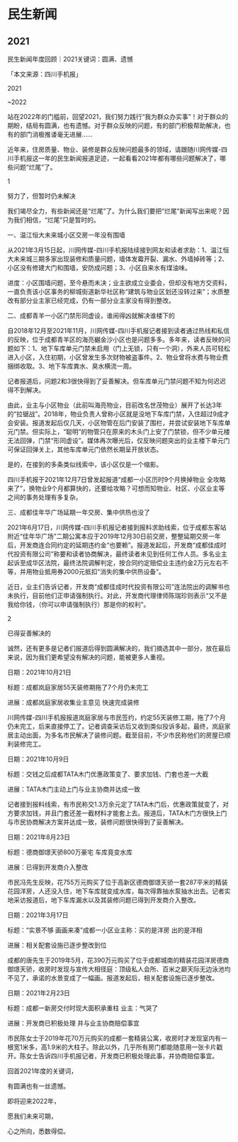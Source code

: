 # 民生新闻

## 2021

民生新闻年度回顾｜2021关键词：圆满、遗憾

「本文来源：四川手机报」

2021

~2022

站在2022年的门槛前，回望2021，我们努力践行“我为群众办实事”！对于群众的期盼，结局有圆满，也有遗憾。对于群众反映的问题，有的部门积极帮助解决，也有的部门消极推诿毫无进展……

近年来，住房质量、物业、装修是群众反映问题最多的领域，请跟随川网传媒-四川手机报这一年的民生新闻报道足迹，一起看看2021年都有哪些问题解决了，哪些问题“烂尾”了。

1

努力了，但暂时仍未解决

我们竭尽全力，有些新闻还是“烂尾”了。为什么我们要把“烂尾”新闻写出来呢？因为我们相信，“烂尾”只是暂时的。

一、温江恒大未来城小区交房一年没有围墙

从2021年3月15日起，川网传媒-四川手机报陆续接到网友和读者求助：1、温江恒大未来城三期多家出现装修和质量问题，墙体发霉开裂、漏水、外墙掉砖等；2、小区没有修建大门和围墙，安防成问题；3、小区自来水有煤油味。

进度：小区围墙问题，至今悬而未决；业主欲成立业委会，但却没有地方交资料，一直负责该小区事务的柳城街道新华社区称“建筑与物业区划还没转过来”；水质整改有部分业主家已经完成，仍有一部分业主家没有得到整改。

二、成都青羊一小区门禁形同虚设，谁闹得凶就解决谁楼下的

自2018年12月至2021年11月，川网传媒-四川手机报记者接到读者通过热线和私信的反映，位于成都青羊区的海亮樾金沙小区也是问题多多。多年来，读者反映的问题如下：1、地下车库单元门禁未启用（门上无锁，只有一个洞），外来人员可轻松进入小区，入住初期，小区曾发生多次财物被盗事件。2、物业曾将水费与物业费捆绑收取。3、地下车库粪水、臭水横流一周。

记者报道后，问题2和3很快得到了妥善解决。但车库单元门禁问题不知为何迟迟得不到解决。

由此，业主与小区物业（此前叫海亮物业，目前改名世茂物业）展开了长达3年的“拉锯战”。2018年，物业负责人曾称小区就是没地下车库门禁，入住超过9成才会安装。报道发起后仅几天，小区物管在后门安装了围栏，并尝试安装地下车库单元门禁。但实际上，“聪明”的物管只在原来的木头门上安了门禁锁，但不少单元楼无法回弹，门禁“形同虚设”。媒体再次曝光后，仅反映问题突出的业主楼下单元门可保证回弹关上，其他车库单元门依然长期呈开放状态。

是的，在接到的多条类似线索中，该小区仅是一个缩影。

四川手机报于2021年12月7日曾发起报道“成都一小区历时9个月换掉物业 全攻略来了”，换物业9个月都算快的，还要给攻略？可想而知物业、社区、小区业主等之间的事务处理有多复杂。

三、成都佳年华广场延期一年交房、集中供热也没了

2021年6月17日，川网传媒-四川手机报记者接到报料求助线索，位于成都东客站附近“佳年华广场”二期公寓本应于2019年12月30日前交房，整整延期交房一年后，开发商连合同约定的延期违约金“也要赖”。报道发起后，开发商“成都佳成时代投资有限公司”称要和读者协商解决，最终读者未见到任何工作人员。多名业主起诉至成华区法院，最终法院调解判定，按合同约定赔偿业主违约金2万元左右不等，并用物业抵用券2000元抵扣“消失的集中供热设备”。

近日，业主们告诉记者，开发商“成都佳成时代投资有限公司”连法院出的调解书也未执行，目前他们正申请强制执行。对此，开发商代理律师陈瑞珍则表示“又不是我给你钱，（你可以申请强制执行）那是你的权利”。

2

已得妥善解决的

诚然，还有更多是记者们报道后得到圆满解决的，我们摘选其中一部分，放在最后来说，因为我们更希望没有解决的问题，能被更多人重视。

日期：2021年10月21日

标题：成都岚庭家居55天装修期拖了7个月仍未完工

进展：成都岚庭家居收集业主意见 快速完成装修

川网传媒-四川手机报报道岚庭家居与市民签约，约定55天装修工期，拖了7个月仍未完工，后来直接停工了。记者调查采访后又收到类似投诉多起，最终，岚庭家居主动出面，为多名市民解决了装修问题。截至目前，不少市民称他们的房屋已顺利装修完工。

日期：2021年10月9日

标题：交钱之后成都TATA木门优惠政策变了、要求加钱、门套也差一大截

进展：TATA木门主动上门与业主协商并达成一致

记者接到报料线索，有市民称交1.3万余元定了TATA木门后，优惠政策就变了，对方要求加钱，并且门套还差一截材料才能套上去。报道后，TATA木门方很快上门与市民协商解决方案并达成一致，装修问题很快得到了妥善解决。

日期：2021年8月23日

标题：德商御璟天骄800万豪宅 车库竟变水库

进展：已得到开发商介入整改

市民冯先生反映，花755万元购买了位于高新区德商御璟天骄一套287平米的精装花园洋房，人还没入住，地下车库就变成水库，每次得靠抽水泵抽水出去。记者实地采访报道后，地下车库漏水以及其装修问题已得到开发商介入整改。

日期：2021年3月17日

标题：“实景不够 画画来凑”成都一小区业主称：买的是洋房 出的是洋相

进展：相关配套设施已逐步整改到位

成都的唐先生于2019年5月，花390万元购买了位于成都城南的精装花园洋房德商御璟天骄，收房时发现与宣传大相径庭：顶级私人会所、百米之巅天际无边泳池均不见了，承诺的水景变成了一幅画。报道发起后，相关配套设施已逐步整改。

日期：2021年2月23日

标题：成都一新房交付时现大面积承重柱 业主：气哭了

进展：开发商已积极处理 并与业主协商赔偿事宜

市民陈女士于2019年花70万元购买的成都一套精装公寓，收房时才发现室内有一根宽1米多，高1.9米的大柱子。除此以外，几乎所有房门都能随意用一张卡片戳开。陈女士告诉四川手机报记者，开发商已积极处理此事，并协商赔偿事宜。

回首2021年度的关键词，

有圆满也有一丝遗憾。

即将迎来2022年，

愿我们未来可期，

心之所向，悉数得偿。